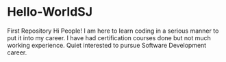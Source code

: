 # Hello-WorldSJ
First Repository
Hi People!
I am here to learn coding in a serious manner to put it into my career. I have had certification courses done but not much working experience. Quiet interested to pursue Software Development career.
